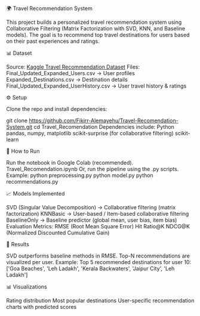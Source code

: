 🌍 Travel Recommendation System

This project builds a personalized travel recommendation system using Collaborative Filtering (Matrix Factorization with SVD, KNN, and Baseline models). The goal is to recommend top travel destinations for users based on their past experiences and ratings.

📊 Dataset

Source: [Kaggle Travel Recommendation Dataset](https://www.kaggle.com/datasets/amanmehra23/travel-recommendation-dataset)
Files:
Final_Updated_Expanded_Users.csv → User profiles
Expanded_Destinations.csv → Destination details
Final_Updated_Expanded_UserHistory.csv → User travel history & ratings

⚙️ Setup

Clone the repo and install dependencies:

git clone https://github.com/Fikirr-Alemayehu/Travel-Recomendation-System.git
cd Travel_Recomendation
Dependencies include:
Python 
pandas, numpy, matplotlib
scikit-surprise (for collaborative filtering)
scikit-learn

🚀 How to Run

Run the notebook in Google Colab (recommended).
Travel_Recomendation.ipynb
Or, run the pipeline using the .py scripts. Example:
python preprocessing.py
python model.py
python recommendations.py

📈 Models Implemented

SVD (Singular Value Decomposition) → Collaborative filtering (matrix factorization)
KNNBasic → User-based / Item-based collaborative filtering
BaselineOnly → Baseline predictor (global mean, user bias, item bias)
Evaluation Metrics:
RMSE (Root Mean Square Error)
Hit Ratio@K
NDCG@K (Normalized Discounted Cumulative Gain)

🎯 Results

SVD outperforms baseline methods in RMSE.
Top-N recommendations are visualized per user.
Example:
Top 5 recommended destinations for user 10: ['Goa Beaches', 'Leh Ladakh', 'Kerala Backwaters', 'Jaipur City', 'Leh Ladakh']

📊 Visualizations

Rating distribution
Most popular destinations
User-specific recommendation charts with predicted scores
